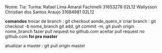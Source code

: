Nome:                                             Tia:          Turma:
Rafael Lima Amaral Fachinelli                     31653278      02L12 
Wallysson Christian dos Santos Araujo             31684981      02L12


**comandos**
trocar de branch : git checkout aonde_quero_ir
criar branch : git checkout -b nome_branch
git add, git commit -m, git push origin nome_branch
fazer pull request no github.com
aceitar pull request no github.com
**foi pra master**

atualizar a master : git pull origin master